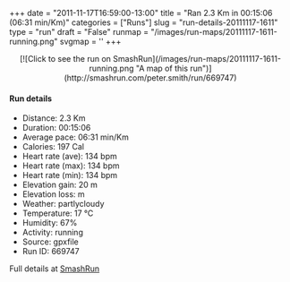 +++
date = "2011-11-17T16:59:00-13:00"
title = "Ran 2.3 Km in 00:15:06 (06:31 min/Km)"
categories = ["Runs"]
slug = "run-details-20111117-1611"
type = "run"
draft = "False"
runmap = "/images/run-maps/20111117-1611-running.png"
svgmap = '<polyline points="31 100, 33 99, 33 98, 34 97, 35 96, 36 95, 36 93, 36 93, 37 90, 37 89, 38 88, 38 87, 39 84, 40 82, 41 81, 43 80, 43 78, 44 76, 44 75, 44 75, 44 74, 43 72, 43 70, 44 69, 46 68, 48 65, 51 61, 52 60, 52 59, 52 58, 53 56, 54 55, 54 53, 54 51, 53 51, 54 50, 54 48, 54 48, 54 47, 54 47, 55 47, 56 45, 55 44, 56 44, 58 42, 60 41, 62 41, 64 40, 65 39, 66 36, 66 34, 67 33, 65 32, 64 30, 64 29, 65 27, 65 27, 66 26, 66 26, 67 24, 68 21, 65 20, 62 19, 60 18, 56 17, 56 15, 57 14, 57 12, 54 10, 52 10, 49 10, 47 9, 47 8, 48 6, 47 4, 45 4, 41 3, 41 1, 41 1, 41 0, 40 0">'
+++



<!--more-->

<center>
[![Click to see the run on SmashRun](/images/run-maps/20111117-1611-running.png "A map of this run")](http://smashrun.com/peter.smith/run/669747)
</center>

#### Run details

* Distance: 2.3 Km
* Duration: 00:15:06
* Average pace: 06:31 min/Km
* Calories: 197 Cal
* Heart rate (ave): 134 bpm
* Heart rate (max): 134 bpm
* Heart rate (min): 134 bpm
* Elevation gain: 20 m
* Elevation loss:  m
* Weather: partlycloudy
* Temperature: 17 &deg;C
* Humidity: 67%
* Activity: running
* Source: gpxfile
* Run ID: 669747

Full details at [SmashRun](http://smashrun.com/peter.smith/run/669747)